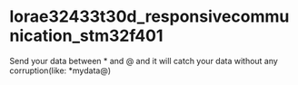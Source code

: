 # lorae32433t30d_responsivecommunication_stm32f401
Send your data between * and @ and it will catch your data without any corruption(like: *mydata@)
